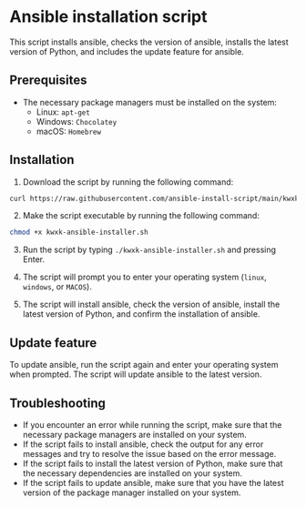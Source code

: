 # Ansible installation script

This script installs ansible, checks the version of ansible, installs the latest version of Python, and includes the update feature for ansible.

## Prerequisites

-   The necessary package managers must be installed on the system:
    -   Linux: `apt-get`
    -   Windows: `Chocolatey`
    -   macOS: `Homebrew`

## Installation

1.  Download the script by running the following command:
```bash
curl https://raw.githubusercontent.com/ansible-install-script/main/kwxk-ansible-installer.sh -o kwxk-ansible-installer.sh
```
2.  Make the script executable by running the following command:
```bash 
chmod +x kwxk-ansible-installer.sh
```

3.  Run the script by typing `./kwxk-ansible-installer.sh` and pressing Enter.
    
4.  The script will prompt you to enter your operating system (`linux`, `windows`, or `MACOS`).
    
5.  The script will install ansible, check the version of ansible, install the latest version of Python, and confirm the installation of ansible.
    

## Update feature

To update ansible, run the script again and enter your operating system when prompted. The script will update ansible to the latest version.

## Troubleshooting

-   If you encounter an error while running the script, make sure that the necessary package managers are installed on your system.
-   If the script fails to install ansible, check the output for any error messages and try to resolve the issue based on the error message.
-   If the script fails to install the latest version of Python, make sure that the necessary dependencies are installed on your system.
-   If the script fails to update ansible, make sure that you have the latest version of the package manager installed on your system.
